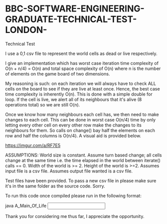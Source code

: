 # BBC-SOFTWARE-ENGINEERING-GRADUATE-TECHNICAL-TEST-LONDON-
Technical Test

I use a 0,1 csv file to represent the world cells as dead or live respectively.

I give an implementation which has worst case iteration time complexity of O(n + n/4) = O(n) and total space complexity of O(n) where n is the number of elements on the game board of two dimensions. 

My reasoning is such: on each iteration we will always have to check ALL cells on the board to see if they are live at least once. Hence, the best case time complexity is inherently O(n). This is done with a simple double for loop. If the cell is live, we alert all of its neighbours that it's alive (8 operations total) so we are still O(n). 

Once we know how many neighbours each cell has, we then need to make changes to each cell. This can be done in worst case O(n/4) time by only letting every other cell on every other row make the changes to its neighbours for them. So calls on change() bay half the elements on each row and half the columns is O(n/4). A visual aid is provided below.

https://imgur.com/a/RF7E5

ASSUMPTIONS: World size is constant.
  Assume turn based change; all cells change at the same time i.e. the time elapsed in the world between iterate() calls == 0.
  Width of the world is >= 2.
  Height of the world is >=2.
  Assumes input file is a csv file.
  Assumes output file wanted is a csv file.
  
Test files have been provided. To pass a new csv file in please make sure it's in the same folder as the source code. Sorry.

To run this code once compiled please run in the following format:

java A_Main_Of_Life <input file> <number of iterations wanted> <output file>

Thank you for considering me thus far, I appreciate the opportunity.

